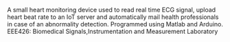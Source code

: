 A small heart monitoring device used to read real
time ECG signal, upload heart beat rate to an IoT server and automatically mail health professionals in case of an
abnormality detection. Programmed using Matlab and Arduino. EEE426: Biomedical Signals,Instrumentation
and Measurement Laboratory
